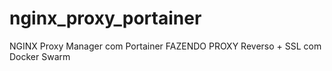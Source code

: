 # nginx_proxy_portainer
NGINX Proxy Manager com Portainer FAZENDO PROXY Reverso + SSL com Docker Swarm
